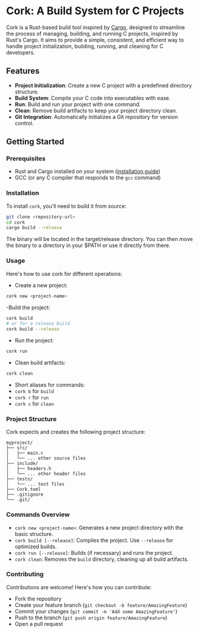 # Cork: A Build System for C Projects

Cork is a Rust-based build tool inspired by [Cargo](https://doc.rust-lang.org/cargo/), designed to streamline the process of managing, building, and running C projects, inspired by Rust's Cargo. It aims to provide a simple, consistent, and efficient way to handle project initialization, building, running, and cleaning for C developers.

## Features

- **Project Initialization**: Create a new C project with a predefined directory structure.
- **Build System**: Compile your C code into executables with ease.
- **Run**: Build and run your project with one command.
- **Clean**: Remove build artifacts to keep your project directory clean.
- **Git Integration**: Automatically initializes a Git repository for version control.

## Getting Started

### Prerequisites

- Rust and Cargo installed on your system ([installation guide](https://www.rust-lang.org/tools/install))
- GCC (or any C compiler that responds to the `gcc` command)

### Installation

To install `cork`, you'll need to build it from source:

```sh
git clone <repository-url>
cd cork
cargo build --release
````

The binary will be located in the target/release directory. You can then move the binary to a directory in your $PATH or use it directly from there.

### Usage
Here's how to use cork for different operations:
- Create a new project:
```sh
cork new <project-name>
````

-Build the project:
```sh
cork build
# or for a release build
cork build --release
```

- Run the project:
```sh
cork run
```
  
- Clean build artifacts:
```sh
cork clean
```

- Short aliases for commands:
 - `cork b` for `build`
 - `cork r` for `run`
 - `cork c` for `clean`

### Project Structure
Cork expects and creates the following project structure:

```
myproject/
├── src/
│   ├── main.c
│   └── ... other source files
├── include/
│   ├── headers.h
│   └── ... other header files
├── tests/
│   └── ... test files
├── Cork.toml
├── .gitignore
└── .git/
```

### Commands Overview
- `cork new <project-name>`: Generates a new project directory with the basic structure.
- `cork build [--release]`: Compiles the project. Use `--release` for optimized builds.
- `cork run [--release]`: Builds (if necessary) and runs the project.
- `cork clean`: Removes the `build` directory, cleaning up all build artifacts.

### Contributing
Contributions are welcome! Here's how you can contribute:
- Fork the repository
- Create your feature branch (`git checkout -b feature/AmazingFeature`)
- Commit your changes (`git commit -m 'Add some AmazingFeature'`)
- Push to the branch (`git push origin feature/AmazingFeature`)
- Open a pull request
